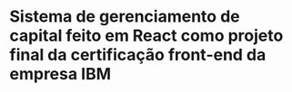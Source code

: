 # Sistema de gerenciamento de capital feito em React como projeto final da certificação front-end da empresa IBM
